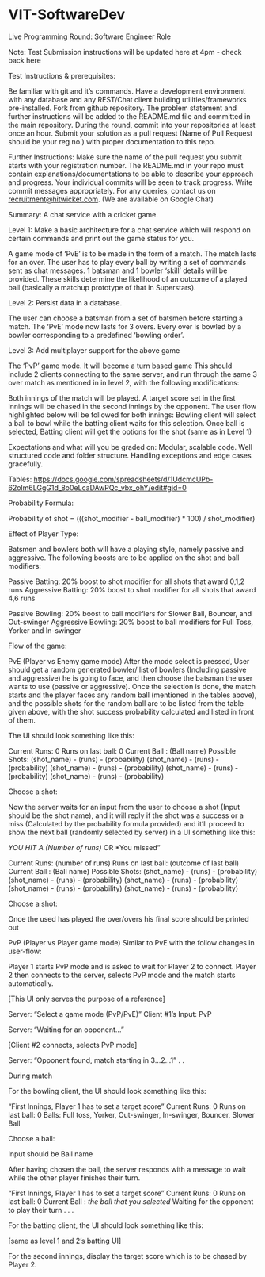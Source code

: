 # VIT-SoftwareDev
Live Programming Round: Software Engineer Role

Note: Test Submission instructions will be updated here at 4pm - check back here


Test Instructions & prerequisites:

Be familiar with git and it’s commands.
Have a development environment with any database and any REST/Chat client building utilities/frameworks pre-installed.
Fork from github repository. 
The problem statement and further instructions will be added to the README.md file and committed in the main repository. 
During the round, commit into your repositories at least once an hour.
Submit your solution as a pull request (Name of Pull Request should be your reg no.) with proper documentation to this repo.

Further Instructions:
Make sure the name of the pull request you submit starts with your registration number.
The README.md in your repo must contain explanations/documentations to be able to describe your approach and progress.
Your individual commits will be seen to track progress. Write commit messages appropriately.
For any queries, contact us on recruitment@hitwicket.com. (We are available on Google Chat)

Summary:
A chat service with a cricket game.

Level 1: Make a basic architecture for a chat service which will respond on certain commands and print out the game status for you. 

A game mode of ‘PvE’ is to be made in the form of a match. The match lasts for an over. The user has to play every ball by writing a set of commands sent as chat messages. 1 batsman and 1 bowler ‘skill’ details will be provided. These skills determine the likelihood of an outcome of a played ball (basically a matchup prototype of that in Superstars).

Level 2: Persist data in a database.

The user can choose a batsman from a set of batsmen before starting a match. The ‘PvE’ mode now lasts for 3 overs. Every over is bowled by a bowler corresponding to a predefined ‘bowling order’. 

Level 3: Add multiplayer support for the above game

The ‘PvP’ game mode.
It will become a turn based game
This should include 2 clients connecting to the same server, and run through the same 3 over match as mentioned in in level 2, with the following modifications:

Both innings of the match will be played. A target score set in the first innings will be chased in the second innings by the opponent. The user flow highlighted below will be followed for both innings:
Bowling client will select a ball to bowl while the batting client waits for this selection. Once ball is selected, Batting client will get the options for the shot (same as in Level 1)





Expectations and what will you be graded on:
Modular, scalable code.
Well structured code and folder structure.
Handling exceptions and edge cases gracefully. 

Tables: https://docs.google.com/spreadsheets/d/1UdcmcUPb-62olm6LGgG1d_8o0eLcaDAwPQc_vbx_ohY/edit#gid=0


Probability Formula:

Probability of shot  = (((shot_modifier - ball_modifier) * 100) / shot_modifier)

Effect of Player Type:

Batsmen and bowlers both will have a playing style, namely passive and aggressive. The following boosts are to be applied on the shot and ball modifiers:

Passive Batting: 20% boost to shot modifier for all shots that award 0,1,2 runs
Aggressive Batting: 20% boost to shot modifier for all shots that award 4,6 runs

Passive Bowling: 20% boost to ball modifiers for Slower Ball, Bouncer, and Out-swinger
Aggressive Bowling: 20% boost to ball modifiers for Full Toss, Yorker and In-swinger

Flow of the game:

PvE (Player vs Enemy game mode)
After the mode select is pressed, User should get a random generated bowler/ list of bowlers (Including passive and aggressive) he is going to face, and then choose the batsman the user wants to use (passive or aggressive).
Once the selection is done, the match starts and the player faces any random ball (mentioned in the tables above), and the possible shots for the random ball are to be listed from the table given above, with the shot success probability calculated and listed in front of them.

The UI should look something like this:

Current Runs: 0
Runs on last ball: 0
Current Ball : (Ball name)
Possible Shots: 
(shot_name) - (runs) - (probability)
(shot_name) - (runs) - (probability)
(shot_name) - (runs) - (probability)
(shot_name) - (runs) - (probability)
(shot_name) - (runs) - (probability)

Choose a shot: <Waits for user response>

Now the server waits for an input from the user to choose a shot (Input should be the shot name), and it will reply if the shot was a success or a miss (Calculated by the probability formula provided) and it’ll proceed to show the next ball (randomly selected by server) in a UI something like this:

*YOU HIT A (Number of runs)* OR *You missed”

Current Runs: (number of runs)
Runs on last ball: (outcome of last ball)
Current Ball : (Ball name)
Possible Shots: 
(shot_name) - (runs) - (probability)
(shot_name) - (runs) - (probability)
(shot_name) - (runs) - (probability)
(shot_name) - (runs) - (probability)
(shot_name) - (runs) - (probability)

Choose a shot: <Waits for user response>

Once the used has played the over/overs his final score should be printed out


PvP (Player vs Player game mode)
Similar to PvE with the follow changes in user-flow:

Player 1 starts PvP mode and is asked to wait for Player 2 to connect. Player 2 then connects to the server, selects PvP mode and the match starts automatically.  

[This UI only serves the purpose of a reference]

Server: “Select a game mode (PvP/PvE)”
Client #1’s Input: PvP

Server: “Waiting for an opponent...”

[Client #2 connects, selects PvP mode]

Server: “Opponent found, match starting in 3...2…1”
.
.

During match

For the bowling client, the UI should look something like this:

“First Innings, Player 1 has to set a target score”
Current Runs: 0
Runs on last ball: 0
Balls: 
Full toss,
Yorker,
Out-swinger,
In-swinger,
Bouncer,
Slower Ball

Choose a ball: <Waits for user response>

Input should be Ball name

After having chosen the ball, the server responds with a message to wait while the other player finishes their turn.
 
“First Innings, Player 1 has to set a target score”
Current Runs: 0
Runs on last ball: 0
Current Ball : *the ball that you selected*
Waiting for the opponent to play their turn . . .

For the batting client, the UI should look something like this:

[same as level 1 and 2’s batting UI]

For the second innings, display the target score which is to be chased by Player 2. 


